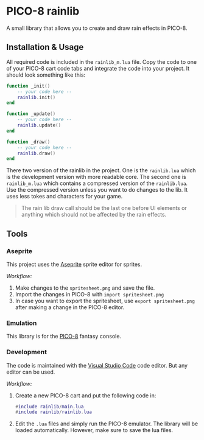 # PICO-8 rainlib
A small library that allows you to create and draw rain effects in PICO-8.

## Installation & Usage
All required code is included in the `rainlib_m.lua` file. Copy the code to one of your PICO-8 cart code tabs and integrate the code into your project. It should look something like this:

```lua
function _init()
    -- your code here --
    rainlib.init()
end

function _update()
    -- your code here --
    rainlib.update()
end

function _draw()
    -- your code here --
    rainlib.draw()
end
```

There two version of the rainlib in the project. One is the `rainlib.lua` which is the development version with more readable core. The second one is `rainlib_m.lua` which contains a compressed version of the `rainlib.lua`. Use the compressed version unless you want to do changes to the lib. It uses less tokes and characters for your game.

> The rain lib draw call should be the last one before UI elements or anything which should not be affected by the rain effects.

## Tools

### Aseprite
This project uses the [Aseprite](https://www.aseprite.org/) sprite editor for sprites.

*Workflow:*
1. Make changes to the `spritesheet.png` and save the file.
2. Import the changes in PICO-8 with `import spritesheet.png`
3. In case you want to export the spritesheet, use `export spritesheet.png` after making a change in the PICO-8 editor.

### Emulation
This library is for the [PICO-8](https://www.lexaloffle.com/pico-8.php) fantasy console.

### Development
The code is maintained with the [Visual Studio Code](https://code.visualstudio.com/) code editor. But any editor can be used.

*Workflow:*
1. Create a new PICO-8 cart and put the following code in:

    ```lua
    #include rainlib/main.lua
    #include rainlib/rainlib.lua
    ```

2. Edit the `.lua` files and simply run the PICO-8 emulator. The library will be loaded automatically. However, make sure to save the lua files.
